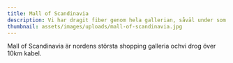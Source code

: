 ```yaml
---
title: Mall of Scandinavia
description: Vi har dragit fiber genom hela gallerian, såväl under som över mark.
thumbnail: assets/images/uploads/mall-of-scandinavia.jpg
---
```

Mall of Scandinavia är nordens största shopping galleria ochvi drog över 10km kabel.